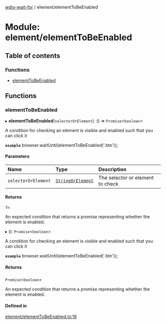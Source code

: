 [wdio-wait-for](../README.md) / element/elementToBeEnabled

# Module: element/elementToBeEnabled

## Table of contents

### Functions

- [elementToBeEnabled](element_elementToBeEnabled.md#elementtobeenabled)

## Functions

### elementToBeEnabled

▸ **elementToBeEnabled**(`selectorOrElement`): () => `Promise`<`boolean`\>

A condition for checking an element is visible and enabled such that you can click it

**`example`**
browser.waitUntil(elementToBeEnabled('.btn'));

#### Parameters

| Name | Type | Description |
| :------ | :------ | :------ |
| `selectorOrElement` | [`StringOrElement`](utils_element_types.md#stringorelement) | The selector or element to check |

#### Returns

`fn`

An expected condition that returns a promise
    representing whether the element is enabled.

▸ (): `Promise`<`boolean`\>

A condition for checking an element is visible and enabled such that you can click it

**`example`**
browser.waitUntil(elementToBeEnabled('.btn'));

##### Returns

`Promise`<`boolean`\>

An expected condition that returns a promise
    representing whether the element is enabled.

#### Defined in

[element/elementToBeEnabled.ts:16](https://github.com/webdriverio-community/wdio-wait-for/blob/60821ec/src/element/elementToBeEnabled.ts#L16)
